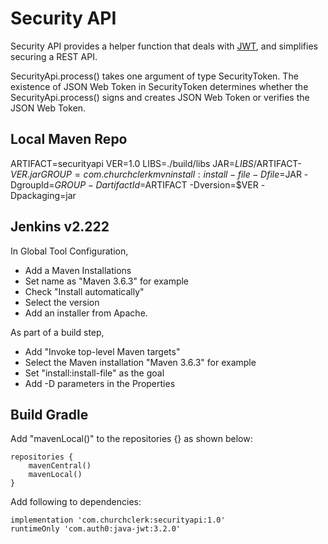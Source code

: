 Security API
==================
Security API provides a helper function that deals with [JWT](https://jwt.io/),
and simplifies securing a REST API.

SecurityApi.process() takes one argument of type SecurityToken.
The existence of JSON Web Token in SecurityToken determines
whether the SecurityApi.process() signs and creates JSON Web Token
or verifies the JSON Web Token.

## Local Maven Repo
ARTIFACT=securityapi
VER=1.0
LIBS=./build/libs
JAR=$LIBS/$ARTIFACT-$VER.jar
GROUP=com.churchclerk
mvn install:install-file -Dfile=$JAR -DgroupId=$GROUP -DartifactId=$ARTIFACT -Dversion=$VER -Dpackaging=jar

## Jenkins v2.222
In Global Tool Configuration, 
* Add a Maven Installations
* Set name as "Maven 3.6.3" for example
* Check "Install automatically" 
* Select the version
* Add an installer from Apache.

As part of a build step, 
* Add "Invoke top-level Maven targets"
* Select the Maven installation "Maven 3.6.3" for example
* Set "install:install-file" as the goal
* Add -D parameters in the Properties

## Build Gradle
Add "mavenLocal()" to the repositories {} as shown below:
 
```
repositories {
    mavenCentral()
    mavenLocal()
}
``` 

Add following to dependencies:

```
implementation 'com.churchclerk:securityapi:1.0'
runtimeOnly 'com.auth0:java-jwt:3.2.0'
```
